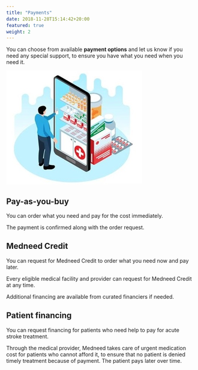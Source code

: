 ```yaml
---
title: "Payments"
date: 2018-11-28T15:14:42+20:00 
featured: true
weight: 2
---
```


You can choose from available **payment options** and let us know if you need any special support, to ensure you have what you need when you need it.  

![Some medicines](/images/illustrations/med-online.jpg)

## Pay-as-you-buy 
You can order what you need and pay for the cost immediately. 

The payment is confirmed along with the order request.


## Medneed Credit 
You can request for Medneed Credit to order what you need now and pay later. 

Every eligible medical facility and provider can request for Medneed Credit at any time. 

Additional financing are available from curated financiers if needed.


## Patient financing 

You can request financing for patients who need help to pay for acute stroke treatment. 

Through the medical provider, Medneed takes care of urgent medication cost for patients who cannot afford it, to ensure that no patient is denied timely treatment because of payment. The patient pays later over time. 
